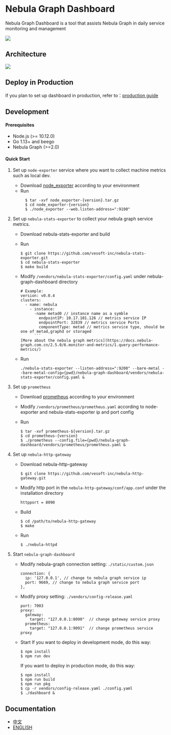 # Nebula Graph Dashboard
Nebula Graph Dashboard is a tool that assists Nebula Graph in daily service monitoring and management

![](introduction.png)

## Architecture
![](./architecture.png)

## Deploy in Production
If you plan to set up dashboard in production, refer to：[production guide](DEPLOY.md)

## Development 
#### Prerequisites
- Node.js (>= 10.12.0)
- Go 1.13+ and beego
- Nebula Graph (>=2.0)

#### Quick Start
1. Set up `node-exporter` service where you want to collect machine metrics such as local dev.
    - Download [node_exporter](https://prometheus.io/download/#node_exporter) according to your environment
    - Run 
      ```
        $ tar -xvf node_exporter-{version}.tar.gz
        $ cd node_exporter-{version}
        $ ./node_exporter --web.listen-address=":9100"
      ```

2. Set up `nebula-stats-exporter` to collect your nebula graph service metrics.
    - Download nebula-stats-exporter and build
    - Run
      ```
      $ git clone https://github.com/vesoft-inc/nebula-stats-exporter.git
      $ cd nebula-stats-exporter
      $ make build
      ```

    - Modify `/vendors/nebula-stats-exporter/config.yaml` under nebula-graph-dashboard directory
      ```
      # Example:
      version: v0.0.4
      clusters:
        - name: nebula
          - instance: 
            -name metad0 // instance name as a symble
              endpointIP: 10.17.101.126 // metrics service IP
              endpointPort: 32839 // metrics service Ports
              componentType: metad // metrics service type, should be one of metad,graphd or storaged
            ```
      [More about the nebula graph metrics](https://docs.nebula-graph.com.cn/2.5.0/6.monitor-and-metrics/1.query-performance-metrics/)
    - Run
      ```
      ./nebula-stats-exporter --listen-address=":9200" --bare-metal --bare-metal-config={pwd}/nebula-graph-dashboard/vendors/nebula-stats-exporter/config.yaml &
      ```
  
3. Set up `prometheus`
    - Download [prometheus](https://prometheus.io/download/#prometheus) according to your environment

    - Modify `/vendors/prometheus/prometheus.yaml` according to node-exporter and nebula-stats-exporter ip and port config

    - Run
      ```
      $ tar -xvf prometheus-${version}.tar.gz
      $ cd prometheus-{version}
      $ ./prometheus --config.file={pwd}/nebula-graph-dashboard/vendors/prometheus/prometheus.yaml &
      ```

4. Set up `nebula-http-gateway`

    - Download nebula-http-gateway
      ```
      $ git clone https://github.com/vesoft-inc/nebula-http-gateway.git
      ```
  
    - Modify http port in the `nebula-http-gateway/conf/app.conf` under the installation directory
      ```
      httpport = 8090
      ```
    - Build
      ```
      $ cd /path/to/nebula-http-gateway
      $ make
      ```
    - Run 
      ```
      $ ./nebula-httpd
      ```

5. Start `nebula-graph-dashboard`
    - Modify nebula-graph connection setting: `./static/custom.json`
      ```
      connection: {
        ip: '127.0.0.1', // change to nebula graph service ip
        port: 9669, // change to nebula graph service port
      },
      ```
    - Modify proxy setting: `./vendors/config-release.yaml`
      ```
      port: 7003
      proxy:
        gateway:
          target: "127.0.0.1:8090"  // change gateway service proxy
        prometheus:
          target: "127.0.0.1:9091"  // change prometheus service proxy
      ```

    - Start
      If you want to deploy in development mode, do this way:
      ```
      $ npm install
      $ npm run dev
      ```
      If you want to deploy in production mode, do this way:
      ```
      $ npm install
      $ npm run build
      $ npm run pkg
      $ cp -r vendors/config-release.yaml ./config.yaml
      $ ./dashboard &
      ```

## Documentation 

+ [中文](https://docs.nebula-graph.com.cn/2.5.0/nebula-dashboard/1.what-is-dashboard/)
+ [ENGLISH](https://docs.nebula-graph.io/2.5.0/nebula-dashboard/1.what-is-dashboard/)

